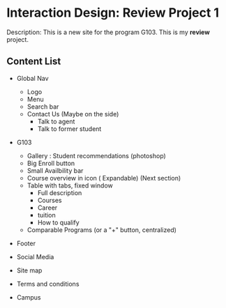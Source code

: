 # Interaction Design: Review Project 1
Description: This is a new site for the program G103.
This is my **review** project.

## Content List
- Global Nav
    - Logo 
    - Menu
    - Search bar
    - Contact Us (Maybe on the side)
        - Talk to agent
        - Talk to former student
- G103
    - Gallery : Student recommendations (photoshop)
    - Big Enroll button
    - Small Availbility bar
    - Course overview in icon ( Expandable) (Next section)
    - Table with tabs, fixed window
        - Full description
        - Courses
        - Career
        - tuition
        - How to qualify
    -  Comparable Programs (or a "+" button, centralized)

- Footer
 - Social Media
 - Site map
 - Terms and conditions
 - Campus

